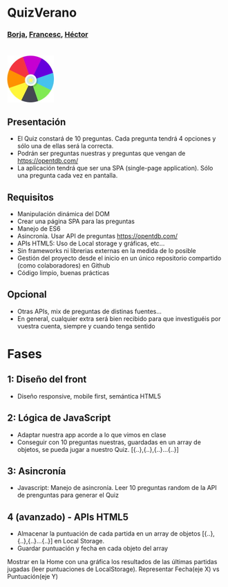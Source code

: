 # QuizVerano 
### [Borja](https://github.com/btt08), [Francesc](https://github.com/FrancescAdPe), [Héctor](https://github.com/hfjosa2022)
#
![Ruleta colores](/spinning-wheel-color.jpg)

## Presentación

- El Quiz constará de 10 preguntas. Cada pregunta tendrá 4 opciones y sólo una de ellas será la correcta.
- Podrán ser preguntas nuestras y preguntas que vengan de https://opentdb.com/
- La aplicación tendrá que ser una SPA (single-page application). Sólo una pregunta cada vez en pantalla.

## Requisitos
- Manipulación dinámica del DOM
- Crear una página SPA para las preguntas
- Manejo de ES6
- Asincronía. Usar API de preguntas https://opentdb.com/
- APIs HTML5: Uso de Local storage y gráficas, etc...
- Sin frameworks ni librerias externas en la medida de lo posible
- Gestión del proyecto desde el inicio en un único repositorio compartido (como colaboradores) en Github
- Código limpio, buenas prácticas

## Opcional
- Otras APIs, mix de preguntas de distinas fuentes...
- En general, cualquier extra será bien recibido para que investiguéis por vuestra cuenta, siempre y cuando tenga sentido

# Fases

## 1: Diseño del front
- Diseño responsive, mobile first, semántica HTML5

## 2: Lógica de JavaScript
- Adaptar nuestra app acorde a lo que vimos en clase
- Conseguir con 10 preguntas nuestras, guardadas en un array de objetos, se pueda jugar a nuestro Quiz. [{..},{..},{..}...{..}]

## 3: Asincronía
- Javascript: Manejo de asincronía. Leer 10 preguntas random de la API de prenguntas para generar el Quiz

## 4 (avanzado) - APIs HTML5
- Almacenar la puntuación de cada partida en un array de objetos [{..},{..},{..}...{..}] en Local Storage. 
- Guardar puntuación y fecha en cada objeto del array

Mostrar en la Home con una gráfica los resultados de las últimas partidas jugadas (leer puntuaciones de LocalStorage). Representar Fecha(eje X) vs Puntuación(eje Y)


